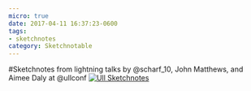 ```yaml
---
micro: true
date: 2017-04-11 16:37:23-0600
tags:
- sketchnotes
category: Sketchnotable
---
```


#Sketchnotes from lightning talks by @scharf_10, John Matthews, and Aimee Daly at @ullconf [![Ull Sketchnotes](/uploads/2018/038da63e7f.jpg)](/uploads/2018/038da63e7f.jpg)